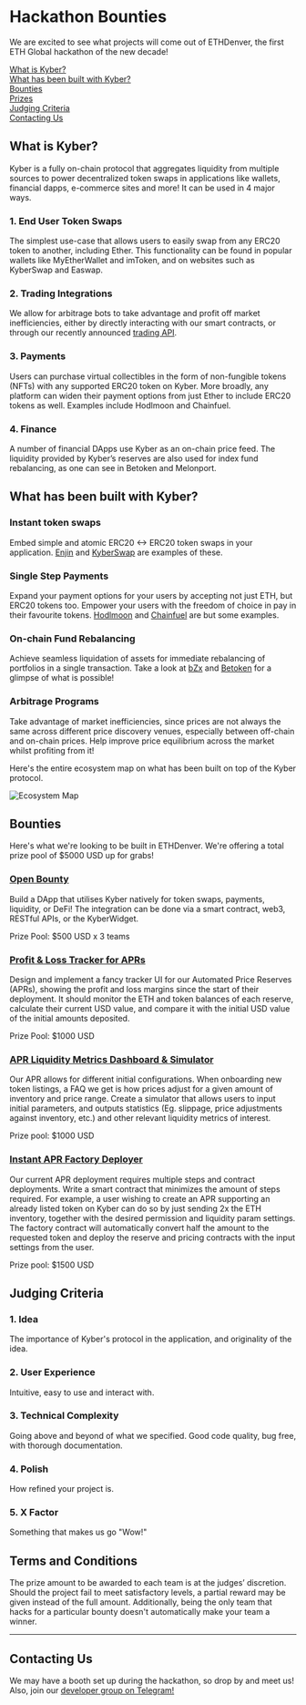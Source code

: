 # Hackathon Bounties

We are excited to see what projects will come out of ETHDenver, the first ETH Global hackathon of the new decade!

<!-- Table Of Contents-->
[What is Kyber?](#what-is-kyber)<br>
[What has been built with Kyber?](#what-has-been-built-with-kyber)<br>
[Bounties](#bounties)<br>
[Prizes](#prizes)<br>
[Judging Criteria](#judging-criteria)<br>
[Contacting Us](#contacting-us)

## What is Kyber?

Kyber is a fully on-chain protocol that aggregates liquidity from multiple sources to power decentralized token swaps in applications like wallets, financial dapps, e-commerce sites and more! It can be used in 4 major ways.

### 1. End User Token Swaps
The simplest use-case that allows users to easily swap from any ERC20 token to another, including Ether. This functionality can be found in popular wallets like MyEtherWallet and imToken, and on websites such as KyberSwap and Easwap.

### 2. Trading Integrations
We allow for arbitrage bots to take advantage and profit off market inefficiencies, either by directly interacting with our smart contracts, or through our recently announced [trading API](https://blog.kyber.network/introducing-the-kyber-trading-api-b30550645b74).

### 3. Payments
Users can purchase virtual collectibles in the form of non-fungible tokens (NFTs) with any supported ERC20 token on Kyber. More broadly, any platform can widen their payment options from just Ether to include ERC20 tokens as well. Examples include Hodlmoon and Chainfuel.

### 4. Finance
A number of financial DApps use Kyber as an on-chain price feed. The liquidity provided by Kyber’s reserves are also used for index fund rebalancing, as one can see in Betoken and Melonport.


## What has been built with Kyber?

### Instant token swaps
Embed simple and atomic ERC20 <-> ERC20 token swaps in your application. [Enjin](https://blog.kyber.network/enjin-wallet-integrates-kyber-to-enable-in-wallet-token-swaps-476a08f9bf9a) and [KyberSwap](https://kyberswap.com/swap/eth-knc) are examples of these.

### Single Step Payments
Expand your payment options for your users by accepting not just ETH, but ERC20 tokens too. Empower your users with the freedom of choice in pay in their favourite tokens. [Hodlmoon](https://blog.kyber.network/hodlmoon-to-integrate-kybers-woocommerce-plugin-and-accept-token-payments-6baeda65c10e) and [Chainfuel](https://www.chainfuel.com/blog/chainfuel-integrates-kyberwidget-to-accept-erc20-tokens-for-telegram-community-management-automation) are but some examples.

### On-chain Fund Rebalancing
Achieve seamless liquidation of assets for immediate rebalancing of portfolios in a single transaction. Take a look at [bZx](https://medium.com/@b0xNet/kyber-bzx-b6f5330289a6) and [Betoken](https://medium.com/betoken/6-primordial-reasons-to-build-a-decentralized-hedge-fund-with-kyber-1bbb3ed6a4d9) for a glimpse of what is possible!

### Arbitrage Programs

Take advantage of market inefficiencies, since prices are not always the same across different price discovery venues, especially between off-chain and on-chain prices. Help improve price equilibrium across the market whilst profiting from it!

Here's the entire ecosystem map on what has been built on top of the Kyber protocol.

![Ecosystem Map](https://developer.kyber.network/uploads/kyber-ecosystem.png)


## Bounties

Here's what we're looking to be built in ETHDenver. We're offering a total prize pool of $5000 USD up for grabs!

### [Open Bounty](https://github.com/KyberNetwork/hackathon-bounties/issues/28)
Build a DApp that utilises Kyber natively for token swaps, payments, liquidity, or DeFi! The integration can be done via a smart contract, web3, RESTful APIs, or the KyberWidget.

Prize Pool: $500 USD x 3 teams

### [Profit & Loss Tracker for APRs](https://github.com/KyberNetwork/hackathon-bounties/issues/29)
Design and implement a fancy tracker UI for our Automated Price Reserves (APRs), showing the profit and loss margins since the start of their deployment. It should monitor the ETH and token balances of each reserve, calculate their current USD value, and compare it with the initial USD value of the initial amounts deposited.

Prize Pool: $1000 USD

### [APR Liquidity Metrics Dashboard & Simulator](https://github.com/KyberNetwork/hackathon-bounties/issues/30)
Our APR allows for different initial configurations. When onboarding new token listings, a FAQ we get is how prices adjust for a given amount of inventory and price range. Create a simulator that allows users to input initial parameters, and outputs statistics (Eg. slippage, price adjustments against inventory, etc.) and other relevant liquidity metrics of interest.

Prize pool: $1000 USD

### [Instant APR Factory Deployer](https://github.com/KyberNetwork/hackathon-bounties/issues/31)
Our current APR deployment requires multiple steps and contract deployments. Write a smart contract that minimizes the amount of steps required. For example, a user wishing to create an APR supporting an already listed token on Kyber can do so by just sending 2x the ETH inventory, together with the desired permission and liquidity param settings. The factory contract will automatically convert half the amount to the requested token and deploy the reserve and pricing contracts with the input settings from the user.

Prize pool: $1500 USD


## Judging Criteria
### 1. Idea
The importance of Kyber's protocol in the application, and originality of the idea.

### 2. User Experience
Intuitive, easy to use and interact with.

### 3. Technical Complexity
Going above and beyond of what we specified. Good code quality, bug free, with thorough documentation.

### 4. Polish
How refined your project is.

### 5. X Factor
Something that makes us go "Wow!"


## Terms and Conditions

The prize amount to be awarded to each team is at the judges’ discretion. Should the project fail to meet satisfactory levels, a partial reward may be given instead of the full amount. Additionally, being the only team that hacks for a particular bounty doesn't automatically make your team a winner. 

---

## Contacting Us
We may have a booth set up during the hackathon, so drop by and meet us!
Also, join our [developer group on Telegram!](https://t.me/kyberdeveloper)
